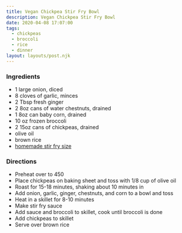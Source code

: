 ```yaml
---
title: Vegan Chickpea Stir Fry Bowl
description: Vegan Chickpea Stir Fry Bowl
date: 2020-04-08 17:07:00
tags:
  - chickpeas
  - broccoli
  - rice
  - dinner
layout: layouts/post.njk
---
```


### Ingredients

- 1 large onion, diced
- 8 cloves of garlic, minces
- 2 Tbsp fresh ginger
- 2 8oz cans of water chestnuts, drained
- 1 8oz can baby corn, drained
- 10 oz frozen broccoli
- 2 15oz cans of chickpeas, drained
- olive oil
- brown rice
- [homemade stir fry size](/posts/stir-fry-sauce)

### Directions

- Preheat over to 450
- Place chickpeas on baking sheet and toss with 1/8 cup of olive oil
- Roast for 15-18 minutes, shaking about 10 minutes in
- Add onion, garlic, ginger, chestnuts, and corn to a bowl and toss
- Heat in a skillet for 8-10 minutes
- Make stir fry sauce
- Add sauce and broccoli to skillet, cook until broccoli is done
- Add chickpeas to skillet
- Serve over brown rice
